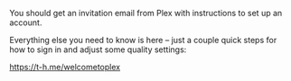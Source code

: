 You should get an invitation email from Plex with instructions to set up an account. 

Everything else you need to know is here – just a couple quick steps for how to sign in and adjust some quality settings: 

https://t-h.me/welcometoplex

